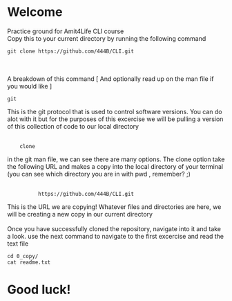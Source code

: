 # Welcome
Practice ground for Amit4Life CLI course
<br/>
Copy this to your current directory by running the following command
```shell
git clone https://github.com/444B/CLI.git
```
<br/>
<br/>
A breakdown of this command [ And optionally read up on the man file if you would like ]

```shell
git
```
This is the git protocol that is used to control software versions. You can do alot with it but for the purposes of this excercise we will be pulling a version of this collection of code to our local directory
<br/>
<br/>
```shell
    clone
```
in the git man file, we can see there are many options. The clone option take the following URL and makes a copy into the local directory of your terminal (you can see which directory you are in with pwd , remember? ;)
<br/>
<br/>
```shell
          https://github.com/444B/CLI.git
```
This is the URL we are copying! Whatever files and directories are here, we will be creating a new copy in our current directory
<br/>
<br/>
Once you have successfully cloned the repository, navigate into it and take a look. 
use the next command to navigate to the first excercise and read the text file
```shell
cd 0_copy/
cat readme.txt
```
# Good luck!
